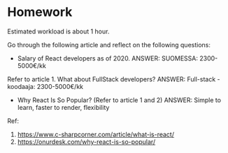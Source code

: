# Homework

Estimated workload is  about 1 hour.

Go through the following article and reflect on the following questions:
- Salary of React developers as of 2020. 
ANSWER: SUOMESSA: 2300-5000€/kk

Refer to article 1. What about FullStack developers?
ANSWER:
Full-stack -koodaaja: 2300-5000€/kk

- Why React Is So Popular? (Refer to article 1 and 2)
ANSWER:
Simple to learn, faster to render, flexibility


Ref:
1. https://www.c-sharpcorner.com/article/what-is-react/
2. https://onurdesk.com/why-react-is-so-popular/



